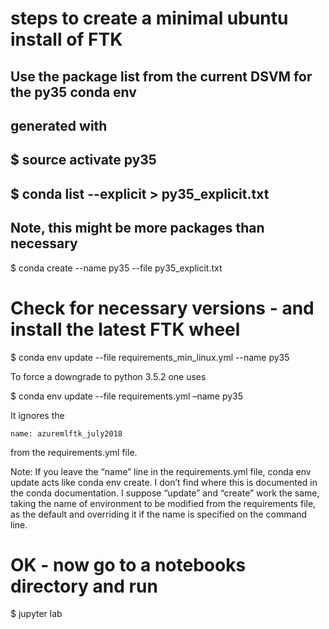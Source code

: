 # steps to create a minimal ubuntu install of FTK

## Use the package list from the current DSVM for the py35 conda env
## generated with 
## $ source activate py35
## $ conda list --explicit > py35_explicit.txt
## Note, this might be more packages than necessary

$ conda create --name py35 --file py35_explicit.txt

# Check for necessary versions - and install the latest FTK wheel 

$ conda env update --file requirements_min_linux.yml --name py35

To force a downgrade to python 3.5.2 one uses 

$ conda env update   --file requirements.yml –name py35

It ignores the 

`name: azuremlftk_july2018  ` 

from the requirements.yml file.

Note: If you leave the “name” line in the requirements.yml file, conda env update acts like conda env create.   I don’t find where this is documented in the conda documentation.   I suppose “update” and “create” work the same, taking the name of environment to be modified from the requirements file, as the default and overriding it if the name is specified on the command line. 

# OK - now go to a notebooks directory and run

$ jupyter lab


